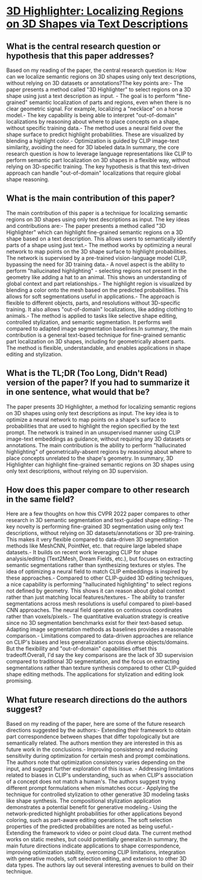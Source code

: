 # [3D Highlighter: Localizing Regions on 3D Shapes via Text Descriptions](https://arxiv.org/abs/2212.11263)

## What is the central research question or hypothesis that this paper addresses?

Based on my reading of the paper, the central research question is: How can we localize semantic regions on 3D shapes using only text descriptions, without relying on 3D datasets or annotations?The key points are:- The paper presents a method called "3D Highlighter" to select regions on a 3D shape using just a text description as input. - The goal is to perform "fine-grained" semantic localization of parts and regions, even when there is no clear geometric signal. For example, localizing a "necklace" on a horse model.- The key capability is being able to interpret "out-of-domain" localizations by reasoning about where to place concepts on a shape, without specific training data.- The method uses a neural field over the shape surface to predict highlight probabilities. These are visualized by blending a highlight color.- Optimization is guided by CLIP image-text similarity, avoiding the need for 3D labeled data.In summary, the core research question is how to leverage language representations like CLIP to perform semantic part localization on 3D shapes in a flexible way, without relying on 3D-specific training. The key hypothesis is that this text-driven approach can handle "out-of-domain" localizations that require global shape reasoning.


## What is the main contribution of this paper?

The main contribution of this paper is a technique for localizing semantic regions on 3D shapes using only text descriptions as input. The key ideas and contributions are:- The paper presents a method called "3D Highlighter" which can highlight fine-grained semantic regions on a 3D shape based on a text description. This allows users to semantically identify parts of a shape using just text.- The method works by optimizing a neural network to map points on the 3D shape surface to highlight probabilities. The network is supervised by a pre-trained vision-language model CLIP, bypassing the need for 3D training data.- A novel aspect is the ability to perform "hallucinated highlighting" - selecting regions not present in the geometry like adding a hat to an animal. This shows an understanding of global context and part relationships.- The highlight region is visualized by blending a color onto the mesh based on the predicted probabilities. This allows for soft segmentations useful in applications.- The approach is flexible to different objects, parts, and resolutions without 3D-specific training. It also allows "out-of-domain" localizations, like adding clothing to animals.- The method is applied to tasks like selective shape editing, controlled stylization, and semantic segmentation. It performs well compared to adapted image segmentation baselines.In summary, the main contribution is a general text-based technique for fine-grained semantic part localization on 3D shapes, including for geometrically absent parts. The method is flexible, understandable, and enables applications in shape editing and stylization.


## What is the TL;DR (Too Long, Didn't Read) version of the paper? If you had to summarize it in one sentence, what would that be?

The paper presents 3D Highlighter, a method for localizing semantic regions on 3D shapes using only text descriptions as input. The key idea is to optimize a neural network to map points on a shape's surface to probabilities that are used to highlight the region specified by the text prompt. The network is trained in an unsupervised manner using CLIP image-text embeddings as guidance, without requiring any 3D datasets or annotations. The main contribution is the ability to perform "hallucinated highlighting" of geometrically-absent regions by reasoning about where to place concepts unrelated to the shape's geometry. In summary, 3D Highlighter can highlight fine-grained semantic regions on 3D shapes using only text descriptions, without relying on 3D supervision.


## How does this paper compare to other research in the same field?

Here are a few thoughts on how this CVPR 2022 paper compares to other research in 3D semantic segmentation and text-guided shape editing:- The key novelty is performing fine-grained 3D segmentation using only text descriptions, without relying on 3D datasets/annotations or 3D pre-training. This makes it very flexible compared to data-driven 3D segmentation methods like MeshCNN, PointNet, etc. that require large labeled shape datasets.- It builds on recent work leveraging CLIP for shape analysis/editing (Text2Mesh, Dream Fields, etc.), but focuses on extracting semantic segmentations rather than synthesizing textures or styles. The idea of optimizing a neural field to match CLIP embeddings is inspired by these approaches.- Compared to other CLIP-guided 3D editing techniques, a nice capability is performing "hallucinated highlighting" to select regions not defined by geometry. This shows it can reason about global context rather than just matching local features/textures.- The ability to transfer segmentations across mesh resolutions is useful compared to pixel-based CNN approaches. The neural field operates on continuous coordinates rather than voxels/pixels.- The quantitative evaluation strategy is creative since no 3D segmentation benchmarks exist for their text-based setup. Adapting image segmentation methods as baselines provides a reasonable comparison.- Limitations compared to data-driven approaches are reliance on CLIP's biases and less generalization across diverse objects/domains. But the flexibility and "out-of-domain" capabilities offset this tradeoff.Overall, I'd say the key comparisons are the lack of 3D supervision compared to traditional 3D segmentation, and the focus on extracting segmentations rather than texture synthesis compared to other CLIP-guided shape editing methods. The applications for stylization and editing look promising.


## What future research directions do the authors suggest?

Based on my reading of the paper, here are some of the future research directions suggested by the authors:- Extending their framework to obtain part correspondence between shapes that differ topologically but are semantically related. The authors mention they are interested in this as future work in the conclusions.- Improving consistency and reducing sensitivity during optimization for certain mesh and prompt combinations. The authors note that optimization consistency varies depending on the input, and suggest further exploration of this issue. - Addressing limitations related to biases in CLIP's understanding, such as when CLIP's association of a concept does not match a human's. The authors suggest trying different prompt formulations when mismatches occur.- Applying the technique for controlled stylization to other generative 3D modeling tasks like shape synthesis. The compositional stylization application demonstrates a potential benefit for generative modeling.- Using the network-predicted highlight probabilities for other applications beyond coloring, such as part-aware editing operations. The soft selection properties of the predicted probabilities are noted as being useful.- Extending the framework to video or point cloud data. The current method works on static meshes, but could potentially generalize.In summary, the main future directions indicate applications to shape correspondence, improving optimization stability, overcoming CLIP limitations, integration with generative models, soft selection editing, and extension to other 3D data types. The authors lay out several interesting avenues to build on their technique.
